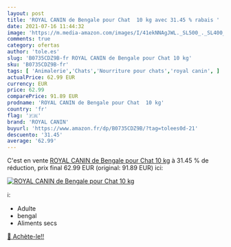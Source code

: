 ```yaml
---
layout: post
title: 'ROYAL CANIN de Bengale pour Chat  10 kg avec 31.45 % rabais '
date: 2021-07-16 11:44:32
image: 'https://m.media-amazon.com/images/I/41ekNNAgJWL._SL500_._SL400_.jpg'
comments: true
category: ofertas
author: 'tole.es'
slug: 'B0735CDZ9B-fr ROYAL CANIN de Bengale pour Chat 10 kg'
sku: 'B0735CDZ9B-fr'
tags: [ 'Animalerie','Chats','Nourriture pour chats','royal canin', ]
actualPrice: 62.99 EUR
currency: EUR
price: 62.99
comparePrice: 91.89 EUR
prodname: 'ROYAL CANIN de Bengale pour Chat  10 kg'
country: 'fr'
flag: '🇫🇷'
brand: 'ROYAL CANIN'
buyurl: 'https://www.amazon.fr/dp/B0735CDZ9B/?tag=tolees0d-21'
descuento: '31.45'
average: '62.99'
---
```


C'est en vente [ROYAL CANIN de Bengale pour Chat  10 kg](https://www.amazon.fr/dp/B0735CDZ9B/?tag=tolees0d-21)  à  31.45 % de réduction, prix final  62.99 EUR (original: 91.89 EUR) ici:

[![ROYAL CANIN de Bengale pour Chat  10 kg](https://m.media-amazon.com/images/I/41ekNNAgJWL._SL500_._SL400_.jpg)](https://www.amazon.fr/dp/B0735CDZ9B/?tag=tolees0d-21)

ℹ️:

- Adulte
- bengal
- Aliments secs

[🛒 Achète-le!!](https://www.amazon.fr/dp/B0735CDZ9B/?tag=tolees0d-21)
